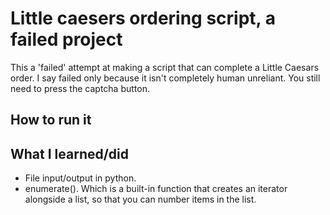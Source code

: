 # Little caesers ordering script, a failed project
This a 'failed' attempt at making a script that can complete a Little Caesars order. I say failed only because it isn't completely human unreliant. You still need to press the captcha button.

## How to run it

## What I learned/did
* File input/output in python.
* enumerate(). Which is a built-in function that creates an iterator alongside a list, so that you can number items in the list.